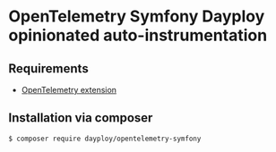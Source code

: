 # OpenTelemetry Symfony Dayploy opinionated auto-instrumentation

## Requirements

* [OpenTelemetry extension](https://opentelemetry.io/docs/instrumentation/php/automatic/#installation)

## Installation via composer

```bash
$ composer require dayploy/opentelemetry-symfony
```
